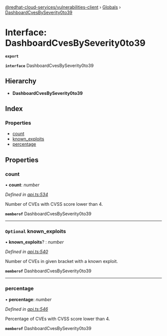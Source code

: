 [@redhat-cloud-services/vulnerabilities-client](../README.md) › [Globals](../globals.md) › [DashboardCvesBySeverity0to39](dashboardcvesbyseverity0to39.md)

# Interface: DashboardCvesBySeverity0to39

**`export`** 

**`interface`** DashboardCvesBySeverity0to39

## Hierarchy

* **DashboardCvesBySeverity0to39**

## Index

### Properties

* [count](dashboardcvesbyseverity0to39.md#count)
* [known_exploits](dashboardcvesbyseverity0to39.md#optional-known_exploits)
* [percentage](dashboardcvesbyseverity0to39.md#percentage)

## Properties

###  count

• **count**: *number*

*Defined in [api.ts:534](https://github.com/RedHatInsights/javascript-clients/blob/master/packages/vulnerabilities/api.ts#L534)*

Number of CVEs with CVSS score lower than 4.

**`memberof`** DashboardCvesBySeverity0to39

___

### `Optional` known_exploits

• **known_exploits**? : *number*

*Defined in [api.ts:540](https://github.com/RedHatInsights/javascript-clients/blob/master/packages/vulnerabilities/api.ts#L540)*

Number of CVEs in given bracket with a known exploit.

**`memberof`** DashboardCvesBySeverity0to39

___

###  percentage

• **percentage**: *number*

*Defined in [api.ts:546](https://github.com/RedHatInsights/javascript-clients/blob/master/packages/vulnerabilities/api.ts#L546)*

Percentage of CVEs with CVSS score lower than 4.

**`memberof`** DashboardCvesBySeverity0to39
